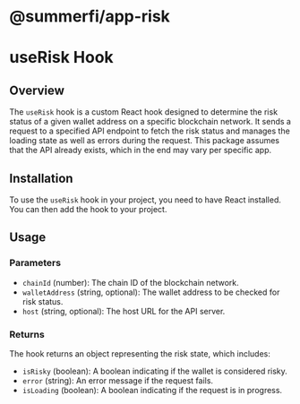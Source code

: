 # @summerfi/app-risk

# useRisk Hook

## Overview

The `useRisk` hook is a custom React hook designed to determine the risk status of a given wallet
address on a specific blockchain network. It sends a request to a specified API endpoint to fetch
the risk status and manages the loading state as well as errors during the request. This package
assumes that the API already exists, which in the end may vary per specific app.

## Installation

To use the `useRisk` hook in your project, you need to have React installed. You can then add the
hook to your project.

## Usage

### Parameters

- `chainId` (number): The chain ID of the blockchain network.
- `walletAddress` (string, optional): The wallet address to be checked for risk status.
- `host` (string, optional): The host URL for the API server.

### Returns

The hook returns an object representing the risk state, which includes:

- `isRisky` (boolean): A boolean indicating if the wallet is considered risky.
- `error` (string): An error message if the request fails.
- `isLoading` (boolean): A boolean indicating if the request is in progress.

